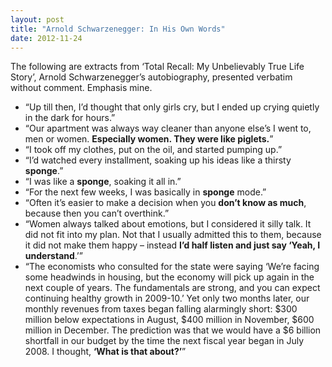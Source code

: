 ```yaml
---
layout: post
title: "Arnold Schwarzenegger: In His Own Words"
date: 2012-11-24
---
```


The following are extracts from ‘Total Recall: My Unbelievably True Life Story’, Arnold Schwarzenegger’s autobiography, presented verbatim without comment. Emphasis mine.

* “Up till then, I’d thought that only girls cry, but I ended up crying quietly in the dark for hours.”
* “Our apartment was always way cleaner than anyone else’s I went to, men or women. **Especially women. They were like piglets.**”
* “I took off my clothes, put on the oil, and started pumping up.”
* “I’d watched every installment, soaking up his ideas like a thirsty **sponge**.”
* “I was like a **sponge**, soaking it all in.”
* “For the next few weeks, I was basically in **sponge** mode.”
* “Often it’s easier to make a decision when you **don’t know as much**, because then you can’t overthink.”
* “Women always talked about emotions, but I considered it silly talk. It did not fit into my plan. Not that I usually admitted this to them, because it did not make them happy – instead **I’d half listen and just say ‘Yeah, I understand**.’”
* “The economists who consulted for the state were saying ‘We’re facing some headwinds in housing, but the economy will pick up again in the next couple of years. The fundamentals are strong, and you can expect continuing healthy growth in 2009-10.’ Yet only two months later, our monthly revenues from taxes began falling alarmingly short: $300 million below expectations in August, $400 million in November, $600 million in December. The prediction was that we would have a $6 billion shortfall in our budget by the time the next fiscal year began in July 2008. I thought, **‘What is that about?’**”